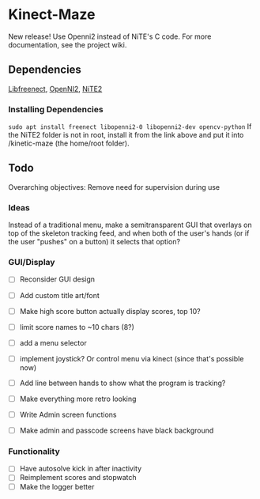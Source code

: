 # Kinect-Maze

New release! Use Openni2 instead of NiTE's C code.
For more documentation, see the project wiki.

## Dependencies
[Libfreenect](https://github.com/OpenKinect/libfreenect),
[OpenNI2](https://github.com/occipital/openni2),
[NiTE2](https://github.com/dpengineering/NiTE2/archive/v1.0.0.tar.gz)

### Installing Dependencies
 `sudo apt install freenect libopenni2-0 libopenni2-dev opencv-python`
 If the NiTE2 folder is not in root, install it from the link above and put it into /kinetic-maze (the home/root folder).


## Todo

Overarching objectives:
Remove need for supervision during use

### Ideas
Instead of a traditional menu, make a semitransparent GUI that overlays on top of the skeleton tracking feed, and when both of the user's hands (or if the user "pushes" on a button) it selects that option?

### GUI/Display
- [ ] Reconsider GUI design
- [ ] Add custom title art/font
- [ ] Make high score button actually display scores, top 10?
- [ ] limit score names to ~10 chars (8?)
- [ ] add a menu selector
- [ ] implement joystick? Or control menu via kinect (since that's possible now)

- [ ] Add line between hands to show what the program is tracking?
- [ ] Make everything more retro looking


- [ ] Write Admin screen functions
- [ ] Make admin and passcode screens have black background


### Functionality
- [ ] Have autosolve kick in after inactivity
- [ ] Reimplement scores and stopwatch
- [ ] Make the logger better
